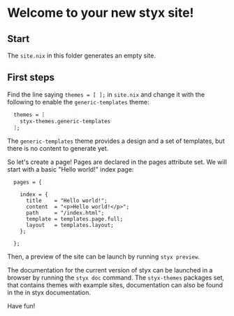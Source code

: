 # Welcome to your new styx site!

## Start

The `site.nix` in this folder generates an empty site.

## First steps

Find the line saying `themes = [ ];` in `site.nix` and change it with the following to enable the `generic-templates` theme:

```nix
  themes = [
    styx-themes.generic-templates
  ];
```

The `generic-templates` theme provides a design and a set of templates, but there is no content to generate yet.

So let's create a page! Pages are declared in the pages attribute set. We will start with a basic "Hello world!" index page:

```
  pages = {

    index = {
      title    = "Hello world!";
      content  = "<p>Hello world!</p>";
      path     = "/index.html";
      template = templates.page.full;
      layout   = templates.layout;
    };

  };
```

Then, a preview of the site can be launch by running `styx preview`.

The documentation for the current version of styx can be launched in a browser by running the `styx doc` command.
The `styx-themes` packages set, that contains themes with example sites, documentation can also be found in the in styx documentation.

Have fun!
